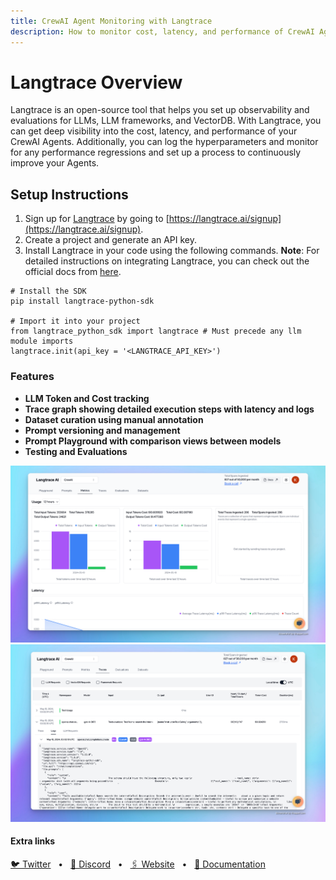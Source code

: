 ```yaml
---
title: CrewAI Agent Monitoring with Langtrace
description: How to monitor cost, latency, and performance of CrewAI Agents using Langtrace.
---
```


# Langtrace Overview
Langtrace is an open-source tool that helps you set up observability and evaluations for LLMs, LLM frameworks, and VectorDB. With Langtrace, you can get deep visibility into the cost, latency, and performance of your CrewAI Agents. Additionally, you can log the hyperparameters and monitor for any performance regressions and set up a process to continuously improve your Agents.

## Setup Instructions

1. Sign up for [Langtrace](https://langtrace.ai/) by going to [https://langtrace.ai/signup](https://langtrace.ai/signup).
2. Create a project and generate an API key.
3. Install Langtrace in your code using the following commands.
**Note**: For detailed instructions on integrating Langtrace, you can check out the official docs from [here](https://docs.langtrace.ai/supported-integrations/llm-frameworks/crewai).

```
# Install the SDK
pip install langtrace-python-sdk

# Import it into your project
from langtrace_python_sdk import langtrace # Must precede any llm module imports
langtrace.init(api_key = '<LANGTRACE_API_KEY>')
```

### Features
- **LLM Token and Cost tracking**
- **Trace graph showing detailed execution steps with latency and logs**
- **Dataset curation using manual annotation**
- **Prompt versioning and management**
- **Prompt Playground with comparison views between models**
- **Testing and Evaluations**

![Langtrace Cost and Usage Tracking](..%2Fassets%2Fcrewai-langtrace-stats.png)
![Langtrace Span Graph and Logs Dashboard](..%2Fassets%2Fcrewai-langtrace-spans.png)

#### Extra links

<a href="https://x.com/langtrace_ai">🐦 Twitter</a>
<span>&nbsp;&nbsp;•&nbsp;&nbsp;</span>
<a href="https://discord.com/invite/EaSATwtr4t">📢 Discord</a>
<span>&nbsp;&nbsp;•&nbsp;&nbsp;</span>
<a href="https://langtrace.ai/">🖇 Website</a>
<span>&nbsp;&nbsp;•&nbsp;&nbsp;</span>
<a href="https://docs.langtrace.ai/introduction">📙 Documentation</a>
